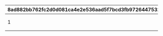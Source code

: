 |8ad882bb762fc2d0d081ca4e2e536aad5f7bcd3fb972644753247014b6cdbf15|71b1a023ddabc787e8c5111e8bf8f72357759bc9689787ee6b138c44db978594|5c0a513c3c17a63503cd36984924a7704dd449548d433c10b7fc1957d289b9c6|f7153457cb9327adc1029d5b5bdb2cd46134d2c1aae71cbd89f07b7a18684073|00a612257938968b68c4a0ee65555245ced5c37eb6ace5daf4f448828a2fc007|4b86572ae053f2f697eda20821c4eb6f24ade59b9a6bedfdb8f532fdf28a1233|5d67e2ed527072fda3d97e9fb2d2efbd50028c6ab40eefae5a2e53c8b38930f9|31071ae24bc840bc36cc0298a329369994a5c999158a8630350453dedc885d49|52dbbdef3e23731ea74b0e4efd696c4e5c53fb43edca1fff99b27251bbe1d26d|0790d0c96d300397f2bc06bcd4f65cd88da57e639fdf3c7e7af64a8f1bdec3b7|dacba7c41a8beeb4c5a7a7c8921a9f6dd43a40dd8b0b32fc1731de69aa812e0f|4af0676f0c9d2918346eab98c61349df8cc6b1f9c08ff26bacfe8284e22de5de|6a3fa17e3188f825da3165cfaf8b370e4b9fb4340aff6aaf9ff5a1a5630dcb63|c00ffa7f6c22e94cee5a8ff825ba0c803d418ea313bae1fcbb62a1801b27161e|
| --- | --- | --- | --- | --- | --- | --- | --- | --- | --- | --- | --- | --- | --- |
|1|2025/10/24 12:00:00|1|1|こんにちは！ギルド管理協会です！\nとっておきの報酬も用意していますので頑張ってくださいね|2.934|-363|1000001|2|2030/01/01 14:59:59|190801|71|カリン|0|